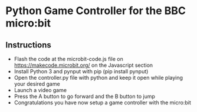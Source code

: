 # Python Game Controller for the BBC micro:bit
## Instructions
- Flash the code at the microbit-code.js file on https://makecode.microbit.org/ on the Javascript section
- Install Python 3 and pynput with pip (pip install pynput)
- Open the controller.py file with python and keep it open while playing your desired game
- Launch a video game
- Press the A button to go forward and the B button to jump
- Congratulations you have now setup a game controller with the micro:bit